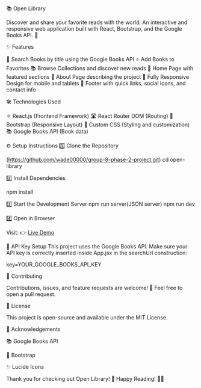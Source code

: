 📚 Open Library

Discover and share your favorite reads with the world.
An interactive and responsive web application built with React, Bootstrap, and the Google Books API. 🚀

  ✨ Features
      
🔎 Search Books by title using the Google Books API
⭐ Add Books to Favorites
📚 Browse Collections and discover new reads
🏡 Home Page with featured sections
📖 About Page describing the project
📱 Fully Responsive Design for mobile and tablets
🔗 Footer with quick links, social icons, and contact info

  🛠️ Technologies Used
  
⚛️ React.js (Frontend Framework)
🛣️ React Router DOM (Routing)
🎨 Bootstrap (Responsive Layout)
🎨 Custom CSS (Styling and customization)
📚 Google Books API (Book data)

  ⚙️ Setup Instructions
  1️⃣ Clone the Repository

(https://github.com/wade00000/group-8-phase-2-project.git)
cd open-library
  
  2️⃣ Install Dependencies

npm install

  3️⃣ Start the Development Server
npm run server(JSON server)
npm run dev

  4️⃣ Open in Browser

Visit: 👉 [Live Demo](https://open-library-seven.vercel.app/)

  🔑 API Key Setup
This project uses the Google Books API.
Make sure your API key is correctly inserted inside App.jsx in the searchUrl construction:

key=YOUR_GOOGLE_BOOKS_API_KEY

  🤝 Contributing

Contributions, issues, and feature requests are welcome! 🎉
Feel free to open a pull request.

  📜 License

This project is open-source and available under the MIT License.

  🙏 Acknowledgements

📚 Google Books API

🎨 Bootstrap

✨ Lucide Icons

Thank you for checking out Open Library! 🌟
Happy Reading! 📖✨

